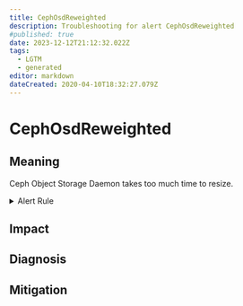 ```yaml
---
title: CephOsdReweighted
description: Troubleshooting for alert CephOsdReweighted
#published: true
date: 2023-12-12T21:12:32.022Z
tags: 
  - LGTM
  - generated
editor: markdown
dateCreated: 2020-04-10T18:32:27.079Z
---
```


# CephOsdReweighted

## Meaning
[//]: # "Short paragraph that explains what the alert means"
Ceph Object Storage Daemon takes too much time to resize.

<details>
  <summary>Alert Rule</summary>

{{% rule "ceph/ceph-internal.yml" "CephOsdReweighted" %}}

<!-- Rule when generated

```yaml
alert: CephOsdReweighted
expr: ceph_osd_weight < 1
for: 2m
labels:
    severity: warning
annotations:
    summary: Ceph OSD reweighted (instance {{ $labels.instance }})
    description: |-
        Ceph Object Storage Daemon takes too much time to resize.
          VALUE = {{ $value }}
          LABELS = {{ $labels }}
    runbook: https://github.com/srerun/prometheus-alerts/blob/main/content/runbooks/ceph-internal/CephOsdReweighted.md

```

-->

</details>


## Impact
[//]: # "What could / will happen if the alert is not addressed"



## Diagnosis
[//]: # "Steps to take to identify the cause of the problem"



## Mitigation
[//]: # "The steps necessary to resolve the alert"
